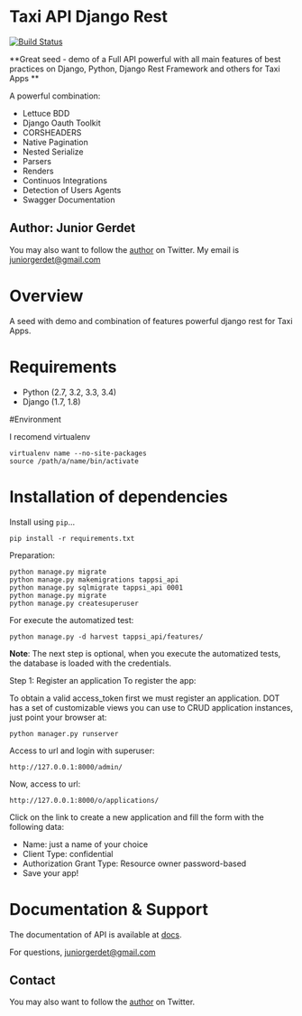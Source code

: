 # Taxi API Django Rest
[![Build Status](https://travis-ci.org/juniorgerdet/tappsi_test.png)](https://travis-ci.org/juniorgerdet/tappsi_test)

**Great seed - demo of a Full API powerful with all main features of best practices on Django, Python, Django Rest Framework and others for Taxi Apps **

A powerful combination:

* Lettuce BDD
* Django Oauth Toolkit
* CORSHEADERS
* Native Pagination
* Nested Serialize
* Parsers
* Renders
* Continuos Integrations
* Detection of Users Agents
* Swagger Documentation

## Author: Junior Gerdet

You may also want to follow the [author](https://twitter.com/juniorgerdet) on Twitter. My email is juniorgerdet@gmail.com

# Overview

A seed with demo and combination of features powerful django rest for Taxi Apps.

# Requirements

* Python (2.7, 3.2, 3.3, 3.4)
* Django (1.7, 1.8)

#Environment

I recomend virtualenv

    virtualenv name --no-site-packages
    source /path/a/name/bin/activate
    

# Installation of dependencies

Install using `pip`...

    pip install -r requirements.txt

Preparation:

    python manage.py migrate
    python manage.py makemigrations tappsi_api
    python manage.py sqlmigrate tappsi_api 0001 
    python manage.py migrate
    python manage.py createsuperuser
    
For execute the automatized test:

    python manage.py -d harvest tappsi_api/features/


**Note**:   The next step is optional, when you execute the automatized tests, the database is loaded with the credentials.

Step 1: Register an application
To register the app:

  To obtain a valid access_token first we must register an application. DOT has a set of customizable views you can use to CRUD application instances, just point your browser at:

    python manager.py runserver 
    
  Access to url and login with superuser:

    http://127.0.0.1:8000/admin/
    
  Now, access to url:

    http://127.0.0.1:8000/o/applications/
  
Click on the link to create a new application and fill the form with the following data:

* Name: just a name of your choice
* Client Type: confidential
* Authorization Grant Type: Resource owner password-based
* Save your app!

# Documentation & Support

The documentation of API is available at [docs](http://127.0.0.1:8000/api/v1/docs).

For questions, juniorgerdet@gmail.com

## Contact

You may also want to follow the [author](https://twitter.com/juniorgerdet) on Twitter.
